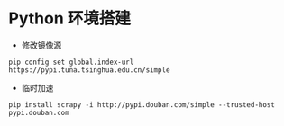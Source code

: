 # Python 环境搭建

- 修改镜像源

```
pip config set global.index-url https://pypi.tuna.tsinghua.edu.cn/simple

```

- 临时加速

```
pip install scrapy -i http://pypi.douban.com/simple --trusted-host pypi.douban.com
```